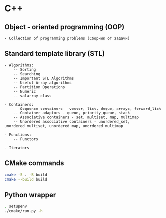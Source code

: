 # C++

## Object - oriented programming (OOP)
	- Collection of programming problems (Сборник от задачи)

## Standard template library (STL)
	- Algorithms: 
		-- Sorting
		-- Searching
		-- Important STL Algorithms
		-- Useful Array algorithms
		-- Partition Operations
		-- Numeric
		-- valarray class

	- Containers:
		-- Sequence containers - vector, list, deque, arrays, forward_list
		-- Container adaptors - queue, priority_queue, stack
		-- Associative containers - set, multiset, map, multimap
		-- Unordered associative containers - unordered_set, unordered_multiset, unordered_map, unordered_multimap

	- Functions:
		-- Functors

	- Iterators

## CMake commands

```bash
cmake -S . -B build
cmake --build build
```

## Python wrapper

```bash
. setupenv
./cmake/run.py -h
```
